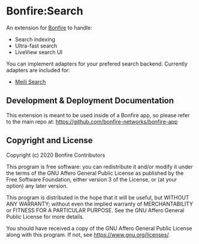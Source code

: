# Bonfire:Search

An extension for [Bonfire](https://bonfire.cafe/) to handle:

- Search indexing
- Ultra-fast search
- LiveView search UI

You can implement adapters for your prefered search backend. Currently adapters are included for:
- [Meili Search](https://www.meilisearch.com/) 


## Development & Deployment Documentation

This extension is meant to be used inside of a Bonfire app, so please refer to the main repo at: https://github.com/bonfire-networks/bonfire-app

## Copyright and License

Copyright (c) 2020 Bonfire Contributors

This program is free software: you can redistribute it and/or modify
it under the terms of the GNU Affero General Public License as
published by the Free Software Foundation, either version 3 of the
License, or (at your option) any later version.

This program is distributed in the hope that it will be useful, but
WITHOUT ANY WARRANTY; without even the implied warranty of
MERCHANTABILITY or FITNESS FOR A PARTICULAR PURPOSE.  See the GNU
Affero General Public License for more details.

You should have received a copy of the GNU Affero General Public
License along with this program.  If not, see <https://www.gnu.org/licenses/>.
